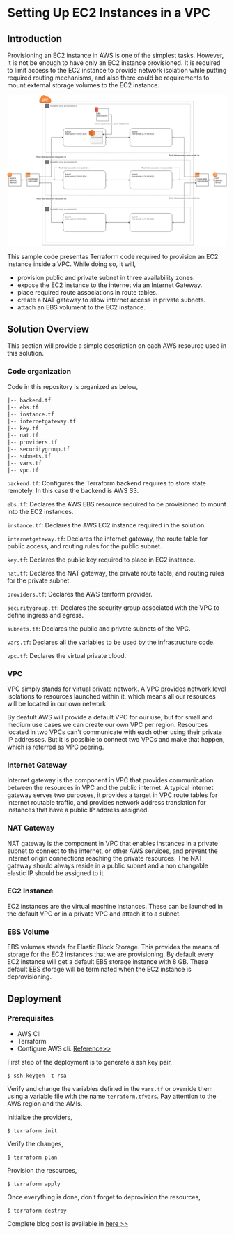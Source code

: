 # Setting Up EC2 Instances in a VPC

## Introduction

Provisioning an EC2 instance in AWS is one of the simplest tasks. However, it is not be enough to have only an EC2 instance provisioned. It is required to limit access to the EC2 instance to provide network isolation while putting required routing mechanisms, and also there could be requirements to mount external storage volumes to the EC2 instance.

![Solution Overview](https://github.com/isurusiri/iac-examples-and-patterns/blob/main/examples/aws/ec2-in-a-vpc/misc/vpc-n-ec2.png?raw=true)

This sample code presentas Terraform code required to provision an EC2 instance inside a VPC. While doing so, it will,

- provision public and private subnet in three availability zones.
- expose the EC2 instance to the internet via an Internet Gateway.
- place required route associations in route tables.
- create a NAT gateway to allow internet access in private subnets.
- attach an EBS volument to the EC2 instance.

## Solution Overview

This section will provide a simple description on each AWS resource used in this solution.

### Code organization

Code in this repository is organized as below,

```
|-- backend.tf
|-- ebs.tf
|-- instance.tf
|-- internetgateway.tf
|-- key.tf
|-- nat.tf
|-- providers.tf
|-- securitygroup.tf
|-- subnets.tf
|-- vars.tf
|-- vpc.tf
```

`backend.tf`: Configures the Terraform backend requires to store state remotely. In this case the backend is AWS S3.

`ebs.tf`: Declares the AWS EBS resource required to be provisioned to mount into the EC2 instances.

`instance.tf`: Declares the AWS EC2 instance required in the solution.

`internetgateway.tf`: Declares the internet gateway, the route table for public access, and routing rules for the public subnet.

`key.tf`: Declares the public key required to place in EC2 instance.

`nat.tf`: Declares the NAT gateway, the private route table, and routing rules for the private subnet.

`providers.tf`: Declares the AWS terrform provider.

`securitygroup.tf`: Declares the security group associated with the VPC to define ingress and egress.

`subnets.tf`: Declares the public and private subnets of the VPC.

`vars.tf`: Declares all the variables to be used by the infrastructure code.

`vpc.tf`: Declares the virtual private cloud.

### VPC

VPC simply stands for virtual private network. A VPC provides network level isolations to resources launched within it, which means all our resources will be located in our own network.

By deafult AWS will provide a default VPC for our use, but for small and medium use cases we can create our own VPC per region. Resources located in two VPCs can't communicate with each other using their private IP addresses. But it is possible to connect two VPCs and make that happen, which is referred as VPC peering.

### Internet Gateway

Internet gateway is the component in VPC that provides communication between the resources in VPC and the public internet. A typical internet gateway serves two purposes, it provides a target in VPC route tables for internet routable traffic, and provides network address translation for instances that have a public IP address assigned.

### NAT Gateway

NAT gateway is the component in VPC that enables instances in a private subnet to connect to the internet, or other AWS services, and prevent the internet origin connections reaching the private resources. The NAT gateway should always reside in a public subnet and a non changable elastic IP should be assigned to it.

### EC2 Instance

EC2 instances are the virtual machine instances. These can be launched in the default VPC or in a private VPC and attach it to a subnet.

### EBS Volume

EBS volumes stands for Elastic Block Storage. This provides the means of storage for the EC2 instances that we are provisioning. By default every EC2 instance will get a default EBS storage instance with 8 GB. These default EBS storage will be terminated when the EC2 instance is deprovisioning.

## Deployment

### Prerequisites

- AWS Cli
- Terraform
- Configure AWS cli. [Reference>>](https://docs.aws.amazon.com/cli/latest/userguide/cli-configure-quickstart.html)

First step of the deployment is to generate a ssh key pair,

```
$ ssh-keygen -t rsa
```

Verify and change the variables defined in the `vars.tf` or override them using a variable file with the name `terraform.tfvars`. Pay attention to the AWS region and the AMIs.

Initialize the providers,

```
$ terraform init
```

Verify the changes,

```
$ terraform plan
```

Provision the resources,

```
$ terraform apply
```

Once everything is done, don't forget to deprovision the resources,

```
$ terraform destroy
```

Complete blog post is available in [here >>](https://isurusiri.medium.com/provision-an-ec2-instance-in-a-vpc-with-terraform-f5f6cdf53fe8)

